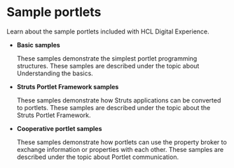 # Sample portlets

Learn about the sample portlets included with HCL Digital Experience.

-   **Basic samples**

    These samples demonstrate the simplest portlet programming structures. These samples are described under the topic about Understanding the basics.

-   **Struts Portlet Framework samples**

    These samples demonstrate how Struts applications can be converted to portlets. These samples are described under the topic about the Struts Portlet Framework.

-   **Cooperative portlet samples**

    These samples demonstrate how portlets can use the property broker to exchange information or properties with each other. These samples are described under the topic about Portlet communication.




